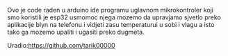 Ovo je code raden u arduino ide programu uglavnom mikrokontroler koji smo koristili je esp32 usmomoc njega mozemo da upravjamo sjvetlo preko aplikacije blyn na telefonu i vidjeti zasu temperaturui u sobi i vlagu a isto tako ga mozemo upaliti i ugasiti preko dugmeta.

Uradio:https://github.com/tarik00000
